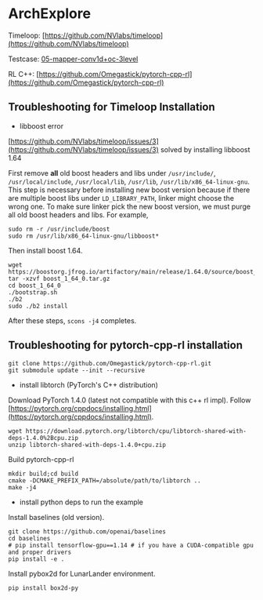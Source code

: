 # ArchExplore

Timeloop: [https://github.com/NVlabs/timeloop](https://github.com/NVlabs/timeloop)

Testcase: [05-mapper-conv1d+oc-3level](https://github.com/Accelergy-Project/timeloop-accelergy-exercises/tree/master/exercises/timeloop/05-mapper-conv1d%2Boc-3level)

RL C++: [https://github.com/Omegastick/pytorch-cpp-rl](https://github.com/Omegastick/pytorch-cpp-rl)

## Troubleshooting for Timeloop Installation

* libboost error
 
[https://github.com/NVlabs/timeloop/issues/3](https://github.com/NVlabs/timeloop/issues/3) solved by installing libboost 1.64

First remove **all** old boost headers and libs under ``/usr/include/``, ``/usr/local/include``, ``/usr/local/lib``, ``/usr/lib``, ``/usr/lib/x86_64-linux-gnu``. 
This step is necessary before installing new boost version because if there are multiple boost libs under ``LD_LIBRARY_PATH``, linker might choose the wrong one.
To make sure linker pick the new boost version, we must purge all old boost headers and libs.
For example,
```
sudo rm -r /usr/include/boost
sudo rm /usr/lib/x86_64-linux-gnu/libboost*
```
Then install boost 1.64.
```
wget https://boostorg.jfrog.io/artifactory/main/release/1.64.0/source/boost_1_64_0.tar.gz
tar -xzvf boost_1_64_0.tar.gz
cd boost_1_64_0
./bootstrap.sh
./b2
sudo ./b2 install
```
After these steps, ``scons -j4`` completes.

## Troubleshooting for pytorch-cpp-rl installation

```
git clone https://github.com/Omegastick/pytorch-cpp-rl.git
git submodule update --init --recursive
```

* install libtorch (PyTorch's C++ distribution)

Download PyTorch 1.4.0 (latest not compatible with this c++ rl impl). Follow [https://pytorch.org/cppdocs/installing.html](https://pytorch.org/cppdocs/installing.html).
```
wget https://download.pytorch.org/libtorch/cpu/libtorch-shared-with-deps-1.4.0%2Bcpu.zip
unzip libtorch-shared-with-deps-1.4.0+cpu.zip
```
Build pytorch-cpp-rl
```
mkdir build;cd build
cmake -DCMAKE_PREFIX_PATH=/absolute/path/to/libtorch ..
make -j4
```

* install python deps to run the example

Install baselines (old version).
```
git clone https://github.com/openai/baselines
cd baselines
# pip install tensorflow-gpu==1.14 # if you have a CUDA-compatible gpu and proper drivers
pip install -e .
```
Install pybox2d for LunarLander environment.
```
pip install box2d-py
```

